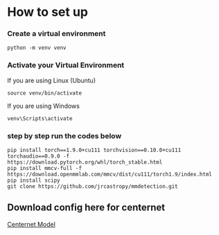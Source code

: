 # How to set up

### Create a virtual environment
```
python -m venv venv
```

### Activate your Virtual Environment
If you are using Linux (Ubuntu)
```
source venv/bin/activate
```

If you are using Windows
```
venv\Scripts\activate
```

### step by step run the codes below
```
pip install torch==1.9.0+cu111 torchvision==0.10.0+cu111 torchaudio==0.9.0 -f https://download.pytorch.org/whl/torch_stable.html
pip install mmcv-full -f https://download.openmmlab.com/mmcv/dist/cu111/torch1.9/index.html
pip install scipy
git clone https://github.com/jrcastropy/mmdetection.git
```

## Download config here for centernet
[Centernet Model](https://download.openmmlab.com/mmdetection/v2.0/centernet/centernet_resnet18_dcnv2_140e_coco/centernet_resnet18_dcnv2_140e_coco_20210702_155131-c8cd631f.pth)
